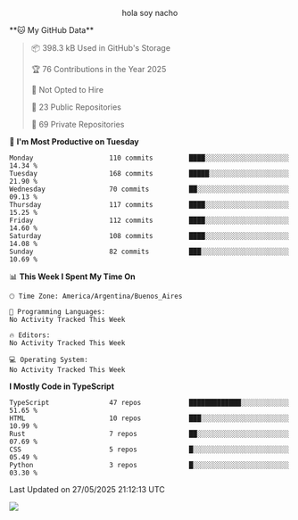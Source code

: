 <p align="center">hola soy nacho</p>
<!--START_SECTION:waka-->
**🐱 My GitHub Data** 

> 📦 398.3 kB Used in GitHub's Storage 
 > 
> 🏆 76 Contributions in the Year 2025
 > 
> 🚫 Not Opted to Hire
 > 
> 📜 23 Public Repositories 
 > 
> 🔑 69 Private Repositories 
 > 
📅 **I'm Most Productive on Tuesday** 

```text
Monday                   110 commits         ████░░░░░░░░░░░░░░░░░░░░░   14.34 % 
Tuesday                  168 commits         █████░░░░░░░░░░░░░░░░░░░░   21.90 % 
Wednesday                70 commits          ██░░░░░░░░░░░░░░░░░░░░░░░   09.13 % 
Thursday                 117 commits         ████░░░░░░░░░░░░░░░░░░░░░   15.25 % 
Friday                   112 commits         ████░░░░░░░░░░░░░░░░░░░░░   14.60 % 
Saturday                 108 commits         ████░░░░░░░░░░░░░░░░░░░░░   14.08 % 
Sunday                   82 commits          ███░░░░░░░░░░░░░░░░░░░░░░   10.69 % 
```


📊 **This Week I Spent My Time On** 

```text
🕑︎ Time Zone: America/Argentina/Buenos_Aires

💬 Programming Languages: 
No Activity Tracked This Week

🔥 Editors: 
No Activity Tracked This Week

💻 Operating System: 
No Activity Tracked This Week
```

**I Mostly Code in TypeScript** 

```text
TypeScript               47 repos            █████████████░░░░░░░░░░░░   51.65 % 
HTML                     10 repos            ███░░░░░░░░░░░░░░░░░░░░░░   10.99 % 
Rust                     7 repos             ██░░░░░░░░░░░░░░░░░░░░░░░   07.69 % 
CSS                      5 repos             █░░░░░░░░░░░░░░░░░░░░░░░░   05.49 % 
Python                   3 repos             █░░░░░░░░░░░░░░░░░░░░░░░░   03.30 % 
```




 Last Updated on 27/05/2025 21:12:13 UTC
<!--END_SECTION:waka-->
![](http://moe-counter.es3n1n.eu/get/@nachoofg?name=nachoofg&theme=asoul&padding=7&offset=0&align=center&scale=1&pixelated=1&darkmode=auto)
